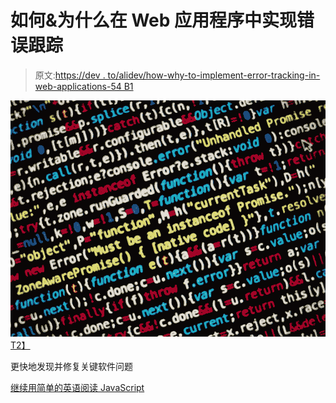 # 如何&为什么在 Web 应用程序中实现错误跟踪

> 原文:[https://dev . to/alidev/how-why-to-implement-error-tracking-in-web-applications-54 B1](https://dev.to/alidev/how-why-to-implement-error-tracking-in-web-applications-54b1)

[![](img/d20d11d17383e550ceaff6275503c5cb.png)T2】](https://medium.com/javascript-in-plain-english/how-why-to-implement-error-tracking-in-web-applications-2a50390e02a9?source=rss-3a534b5053e6------2)

更快地发现并修复关键软件问题

[继续用简单的英语阅读 JavaScript](https://medium.com/javascript-in-plain-english/how-why-to-implement-error-tracking-in-web-applications-2a50390e02a9?source=rss-3a534b5053e6------2)